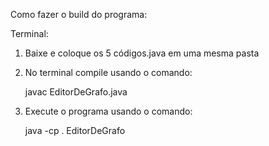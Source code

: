 Como fazer o build do programa:

Terminal:

1. Baixe e coloque os 5 códigos.java em uma mesma pasta

2. No terminal compile usando o comando:
	
	javac EditorDeGrafo.java

3. Execute o programa usando o comando:

	java -cp . EditorDeGrafo
